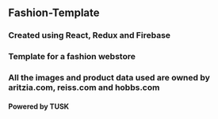 ## Fashion-Template
### Created using React, Redux and Firebase
### Template for a fashion webstore
### All the images and product data used are owned by aritzia.com, reiss.com and hobbs.com
#### Powered by TUSK



